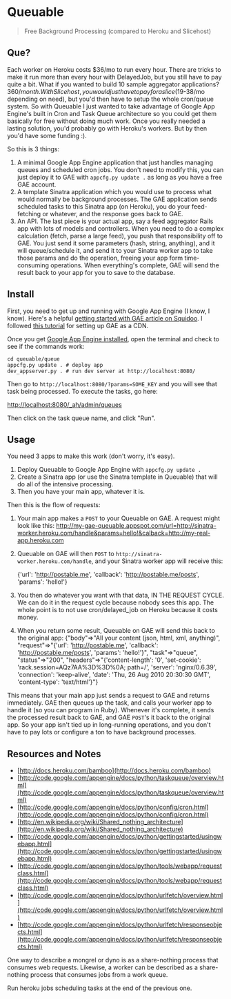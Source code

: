 # Queuable

> Free Background Processing (compared to Heroku and Slicehost)

## Que?

Each worker on Heroku costs $36/mo to run every hour.  There are tricks to make it run more than every hour with DelayedJob, but you still have to pay quite a bit.  What if you wanted to build 10 sample aggregator applications?  $360/month.  With Slicehost, you would just have to pay for a slice ($19-38/mo depending on need), but you'd then have to setup the whole cron/queue system.  So with Queuable I just wanted to take advantage of Google App Engine's built in Cron and Task Queue architecture so you could get them basically for free without doing much work.  Once you really needed a lasting solution, you'd probably go with Heroku's workers.  But by then you'd have some funding :).

So this is 3 things:

1. A minimal Google App Engine application that just handles managing queues and scheduled cron jobs.  You don't need to modify this, you can just deploy it to GAE with `appcfg.py update .` as long as you have a free GAE account.
2. A template Sinatra application which you would use to process what would normally be background processes.  The GAE application sends scheduled tasks to this Sinatra app (on Heroku), you do your feed-fetching or whatever, and the response goes back to GAE.
3. An API.  The last piece is your actual app, say a feed aggregator Rails app with lots of models and controllers.  When you need to do a complex calculation (fetch, parse a large feed), you push that responsibility off to GAE.  You just send it some parameters (hash, string, anything), and it will queue/schedule it, and send it to your Sinatra worker app to take those params and do the operation, freeing your app form time-consuming operations.  When everything's complete, GAE will send the result back to your app for you to save to the database.

## Install

First, you need to get up and running with Google App Engine (I know, I know).  Here's a helpful [getting started with GAE article on Squidoo](http://www.squidoo.com/Google-App-Engine).  I followed [this tutorial](http://www.digitalistic.com/2008/06/09/10-easy-steps-to-use-google-app-engine-as-your-own-cdn/) for setting up GAE as a CDN.

Once you get [Google App Engine installed](http://code.google.com/appengine/downloads.html), open the terminal and check to see if the commands work:

    cd queuable/queue
    appcfg.py update . # deploy app
    dev_appserver.py . # run dev server at http://localhost:8080/
    
Then go to `http://localhost:8080/?params=SOME_KEY` and you will see that task being processed.  To execute the tasks, go here:

[http://localhost:8080/_ah/admin/queues](http://localhost:8080/_ah/admin/queues)

Then click on the task queue name, and click "Run".

## Usage

You need 3 apps to make this work (don't worry, it's easy).

1. Deploy Queuable to Google App Engine with `appcfg.py update .`
2. Create a Sinatra app (or use the Sinatra template in Queuable) that will do all of the intensive processing.
3. Then you have your main app, whatever it is.

Then this is the flow of requests:

1. Your main app makes a `POST` to your Queuable on GAE.  A request might look like this:
        http://my-gae-queuable.appspot.com/url=http://sinatra-worker.heroku.com/handle&params=hello!&calback=http://my-real-app.heroku.com
2. Queuable on GAE will then `POST` to `http://sinatra-worker.heroku.com/handle`, and your Sinatra worker app will receive this:
      
      {'url': 'http://postable.me', 'callback': 'http://postable.me/posts', 'params': 'hello!'}
3. You then do whatever you want with that data, IN THE REQUEST CYCLE.  We can do it in the request cycle because nobody sees this app.  The whole point is to not use cron/delayed_job on Heroku because it costs money.
4. When you return some result, Queuable on GAE will send this back to the original app:
      {"body"=>"All your content (json, html, xml, anything)", "request"=>"{'url': 'http://postable.me', 'callback': 'http://postable.me/posts', 'params': 'hello!'}", "task"=>"queue", "status"=>"200", "headers"=>"{'content-length': '0', 'set-cookie': 'rack.session=AQz7AA%3D%3D%0A; path=/', 'server': 'nginx/0.6.39', 'connection': 'keep-alive', 'date': 'Thu, 26 Aug 2010 20:30:30 GMT', 'content-type': 'text/html'}"}

This means that your main app just sends a request to GAE and returns immediately.  GAE then queues up the task, and calls your worker app to handle it (so you can program in Ruby).  Whenever it's complete, it sends the processed result back to GAE, and GAE `POST`'s it back to the original app.  So your app isn't tied up in long-running operations, and you don't have to pay lots or configure a ton to have background processes.

## Resources and Notes

- [http://docs.heroku.com/bamboo](http://docs.heroku.com/bamboo)
- [http://code.google.com/appengine/docs/python/taskqueue/overview.html](http://code.google.com/appengine/docs/python/taskqueue/overview.html)
- [http://code.google.com/appengine/docs/python/config/cron.html](http://code.google.com/appengine/docs/python/config/cron.html)
- [http://en.wikipedia.org/wiki/Shared_nothing_architecture](http://en.wikipedia.org/wiki/Shared_nothing_architecture)
- [http://code.google.com/appengine/docs/python/gettingstarted/usingwebapp.html](http://code.google.com/appengine/docs/python/gettingstarted/usingwebapp.html)
- [http://code.google.com/appengine/docs/python/tools/webapp/requestclass.html](http://code.google.com/appengine/docs/python/tools/webapp/requestclass.html)
- [http://code.google.com/appengine/docs/python/urlfetch/overview.html](http://code.google.com/appengine/docs/python/urlfetch/overview.html)
- [http://code.google.com/appengine/docs/python/urlfetch/responseobjects.html](http://code.google.com/appengine/docs/python/urlfetch/responseobjects.html)


One way to describe a mongrel or dyno is as a share-nothing process that consumes web requests. Likewise, a worker can be described as a share-nothing process that consumes jobs from a work queue.

Run heroku jobs scheduling tasks at the end of the previous one.